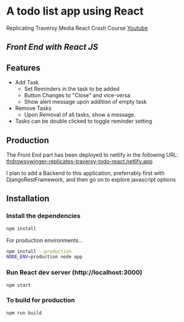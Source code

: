 # A todo list app using React
Replicating Traversy Media React Crash Course [Youtube](https://www.youtube.com/watch?v=w7ejDZ8SWv8)

## _Front End with React JS_

## Features

- Add Task
    - Set Reminders in the task to be added
    - Button Changes to "Close" and vice-versa
    - Show alert message upon addition of empty task
- Remove Tasks
    - Upon Removal of all tasks, show a message.    
- Tasks can be double clicked to toggle reminder setting


## Production

The Front End part has been deployed to netlify in the following URL: 
[thdrowsywinger-replicates-traversy-todo-react.netlify.app](https://thdrowsywinger-replicates-traversy-todo-react.netlify.app/)

I plan to add a Backend to this application, preferrably first with DjangoRestFramework, and then go on to explore javascript options

## Installation

### Install the dependencies 

```sh
npm install
```

For production environments...

```sh
npm install --production
NODE_ENV=production node app
```
### Run React dev server (http://localhost:3000)

```
npm start
```

### To build for production

```
npm run build
```

